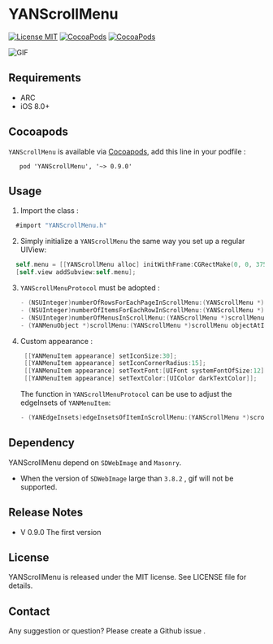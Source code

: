 # YANScrollMenu 
[![License MIT](https://img.shields.io/badge/license-MIT-green.svg?style=flat)](https://github.com/yanff/YANScrollMenu/blob/master/LICENSE)
[![CocoaPods](http://img.shields.io/cocoapods/v/YANScrollMenu.svg?style=flat)](http://cocoapods.org/?q=YANScrollMenu)
[![CocoaPods](http://img.shields.io/cocoapods/p/YANScrollMenu.svg?style=flat)](http://cocoapods.org/?q=YANScrollMenu)

![GIF](https://github.com/yanff/YANScrollMenu/blob/master/YANScrollMenu.gif)

## Requirements 
* ARC
* iOS 8.0+

## Cocoapods

`YANScrollMenu` is available via [Cocoapods](http://cocoapods.org/), add this line in your podfile :
 ```
    pod 'YANScrollMenu', '~> 0.9.0'
 ```
## Usage
1. Import the class  :

  ```objective-c
    #import "YANScrollMenu.h"
  ```
2. Simply initialize a `YANScrollMenu` the same way you set up a regular UIView:

  ```objective-c
    self.menu = [[YANScrollMenu alloc] initWithFrame:CGRectMake(0, 0, 375,150)];
    [self.view addSubview:self.menu];
  ```
3. `YANScrollMenuProtocol` must be adopted :
   ```objective-c
   - (NSUInteger)numberOfRowsForEachPageInScrollMenu:(YANScrollMenu *)scrollMenu;
   - (NSUInteger)numberOfItemsForEachRowInScrollMenu:(YANScrollMenu *)scrollMenu;
   - (NSUInteger)numberOfMenusInScrollMenu:(YANScrollMenu *)scrollMenu;
   - (YANMenuObject *)scrollMenu:(YANScrollMenu *)scrollMenu objectAtIndexPath:(NSIndexPath *)indexPath;
   ```
4. Custom appearance :
   ```objective-c
    [[YANMenuItem appearance] setIconSize:30];
    [[YANMenuItem appearance] setIconCornerRadius:15];
    [[YANMenuItem appearance] setTextFont:[UIFont systemFontOfSize:12]];
    [[YANMenuItem appearance] setTextColor:[UIColor darkTextColor]];
   ```
   The function in `YANScrollMenuProtocol` can be use to adjust the edgeInsets of `YANMenuItem`:
   ```objective-c
   - (YANEdgeInsets)edgeInsetsOfItemInScrollMenu:(YANScrollMenu *)scrollMenu;
   ```
## Dependency

YANScrollMenu depend on  `SDWebImage` and  `Masonry`.
* When the version of  `SDWebImage` large than `3.8.2` , gif will not be supported.

## Release Notes

* V 0.9.0   The first version

## License

YANScrollMenu is released under the MIT license. See LICENSE file for details.

## Contact

Any suggestion or question? Please create a Github issue .